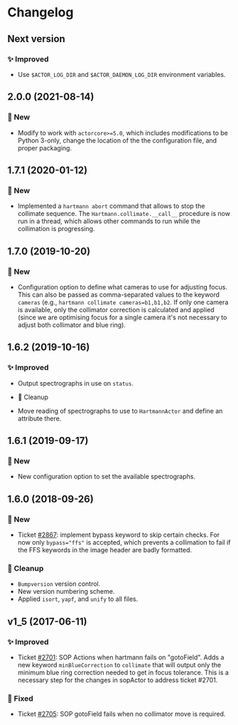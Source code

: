 # Changelog

## Next version

### ✨ Improved

* Use `$ACTOR_LOG_DIR` and `$ACTOR_DAEMON_LOG_DIR` environment variables.


## 2.0.0 (2021-08-14)

### 🚀 New

* Modify to work with `actorcore>=5.0`, which includes modifications to be Python 3-only, change the location of the the configuration file, and proper packaging.


## 1.7.1 (2020-01-12)

### 🚀 New

* Implemented a `hartmann abort` command that allows to stop the collimate sequence. The `Hartmann.collimate.__call__` procedure is now run in a thread, which allows other commands to run while the collimation is progressing.


## 1.7.0 (2019-10-20)

### 🚀 New

* Configuration option to define what cameras to use for adjusting focus. This can also be passed as comma-separated values to the keyword `cameras` (e.g., `hartmann collimate cameras=b1,b1,b2`. If only one camera is available, only the collimator correction is calculated and applied (since we are optimising focus for a single camera it's not necessary to adjust both collimator and blue ring).


## 1.6.2 (2019-10-16)

### ✨ Improved

* Output spectrographs in use on `status`.

* 🧹 Cleanup

* Move reading of spectrographs to use to `HartmannActor` and define an attribute there.


## 1.6.1 (2019-09-17)

### 🚀 New

* New configuration option to set the available spectrographs.


## 1.6.0 (2018-09-26)

### 🚀 New

* Ticket [#2867](https://trac.sdss.org/ticket/2867): implement bypass keyword to skip certain checks. For now only `bypass="ffs"` is accepted, which prevents a collimation to fail if the FFS keywords in the image header are badly formatted.

### 🧹 Cleanup

* `Bumpversion` version control.
* New version numbering scheme.
* Applied `isort`, `yapf`, and `unify` to all files.


## v1_5 (2017-06-11)

### ✨ Improved

* Ticket [#2701](https://trac.sdss.org/ticket/2701): SOP Actions when hartmann fails on "gotoField". Adds a new keyword `minBlueCorrection` to `collimate` that will output only the minimum blue ring correction needed to get in focus tolerance. This is a necessary step for the changes in sopActor to address ticket #2701.

### 🔧 Fixed

* Ticket [#2705](https://trac.sdss.org/ticket/2705): SOP gotoField fails when no collimator move is required.
